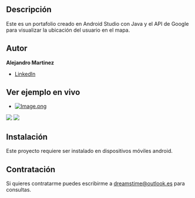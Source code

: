 ## Descripción 

Este es un portafolio creado en Android Studio con Java y el API de Google para visualizar la ubicación del usuario en el mapa.

## Autor  
**Alejandro Martinez**

* [LinkedIn](https://www.linkedin.com/in/diego-alejandro-martinez-espinosa-571086134)

## Ver ejemplo en vivo 
- [![Image.png](https://i.postimg.cc/pTXFrLp2/Image.png)](https://postimg.cc/hJ6j3gLw)

![](image.png)
<img src="image.png"/>

## Instalación
Este proyecto requiere ser instalado en dispositivos móviles android. 

## Contratación
Si quieres contratarme puedes escribirme a dreamstime@outlook.es para consultas.
